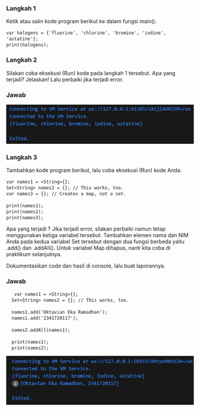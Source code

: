 ### Langkah 1
Ketik atau salin kode program berikut ke dalam fungsi main().
```
var halogens = {'fluorine', 'chlorine', 'bromine', 'iodine', 'astatine'};
print(halogens);
```

### Langkah 2
Silakan coba eksekusi (Run) kode pada langkah 1 tersebut. Apa yang terjadi? Jelaskan! Lalu perbaiki jika terjadi error.

### Jawab
![Foto Soal](img/image.png)


### Langkah 3
Tambahkan kode program berikut, lalu coba eksekusi (Run) kode Anda.
```
var names1 = <String>{};
Set<String> names2 = {}; // This works, too.
var names3 = {}; // Creates a map, not a set.

print(names1);
print(names2);
print(names3);
```
Apa yang terjadi ? Jika terjadi error, silakan perbaiki namun tetap menggunakan ketiga variabel tersebut. Tambahkan elemen nama dan NIM Anda pada kedua variabel Set tersebut dengan dua fungsi berbeda yaitu .add() dan .addAll(). Untuk variabel Map dihapus, nanti kita coba di praktikum selanjutnya.

Dokumentasikan code dan hasil di console, lalu buat laporannya.
### Jawab

```
   var names1 = <String>{};
  Set<String> names2 = {}; // This works, too.

  names1.add('Oktavian Eka Ramadhan');
  names1.add('2341720117');

  names2.addAll(names1);

  print(names1);
  print(names2);
```

![Foto Soal](img/image2.png)